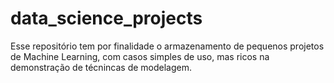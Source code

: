# data_science_projects
Esse repositório tem por finalidade o armazenamento de pequenos projetos de Machine Learning, com casos simples de uso, mas ricos na demonstração de técnincas de modelagem.
